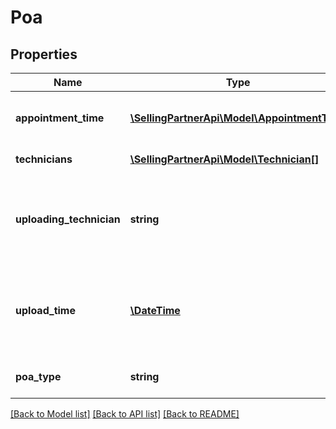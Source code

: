 # Poa

## Properties
Name | Type | Description | Notes
------------ | ------------- | ------------- | -------------
**appointment_time** | [**\SellingPartnerApi\Model\AppointmentTime**](AppointmentTime.md) | The time of the appointment window. | [optional] 
**technicians** | [**\SellingPartnerApi\Model\Technician[]**](Technician.md) | A list of technicians. | [optional] 
**uploading_technician** | **string** | The identifier of the technician who uploaded the POA. | [optional] 
**upload_time** | [**\DateTime**](\DateTime.md) | The date and time when the POA was uploaded in ISO 8601 format. | [optional] 
**poa_type** | **string** | The type of POA uploaded. | [optional] 

[[Back to Model list]](../README.md#documentation-for-models) [[Back to API list]](../README.md#documentation-for-api-endpoints) [[Back to README]](../README.md)


